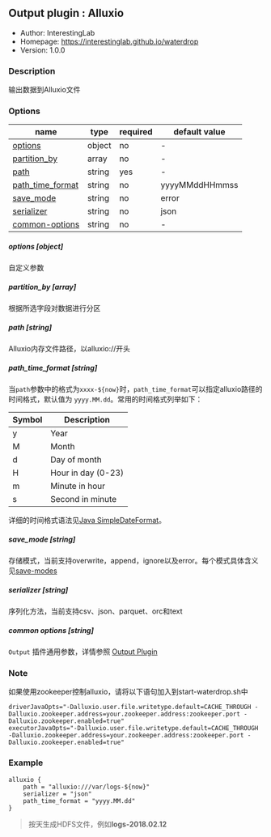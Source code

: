 ## Output plugin : Alluxio

* Author: InterestingLab
* Homepage: https://interestinglab.github.io/waterdrop
* Version: 1.0.0

### Description

输出数据到Alluxio文件

### Options

| name | type | required | default value |
| --- | --- | --- | --- |
| [options](#options-object) | object | no | - |
| [partition_by](#partition_by-array) | array | no | - |
| [path](#path-string) | string | yes | - |
| [path_time_format](#path_time_format-string) | string | no | yyyyMMddHHmmss |
| [save_mode](#save_mode-string) | string | no | error |
| [serializer](#serializer-string) | string | no | json |
| [common-options](#common-options-string)| string | no | - |


##### options [object]

自定义参数

##### partition_by [array]

根据所选字段对数据进行分区

##### path [string]

Alluxio内存文件路径，以alluxio://开头

##### path_time_format [string]

当`path`参数中的格式为`xxxx-${now}`时，`path_time_format`可以指定alluxio路径的时间格式，默认值为 `yyyy.MM.dd`。常用的时间格式列举如下：

| Symbol | Description |
| --- | --- |
| y | Year |
| M | Month |
| d | Day of month |
| H | Hour in day (0-23) |
| m | Minute in hour |
| s | Second in minute |

详细的时间格式语法见[Java SimpleDateFormat](https://docs.oracle.com/javase/tutorial/i18n/format/simpleDateFormat.html)。

##### save_mode [string]

存储模式，当前支持overwrite，append，ignore以及error。每个模式具体含义见[save-modes](http://spark.apache.org/docs/2.2.0/sql-programming-guide.html#save-modes)

##### serializer [string]

序列化方法，当前支持csv、json、parquet、orc和text

##### common options [string]

`Output` 插件通用参数，详情参照 [Output Plugin](/zh-cn/v1/configuration/output-plugin)

### Note 

如果使用zookeeper控制alluxio，请将以下语句加入到start-waterdrop.sh中

```
driverJavaOpts="-Dalluxio.user.file.writetype.default=CACHE_THROUGH -Dalluxio.zookeeper.address=your.zookeeper.address:zookeeper.port -Dalluxio.zookeeper.enabled=true"
executorJavaOpts="-Dalluxio.user.file.writetype.default=CACHE_THROUGH -Dalluxio.zookeeper.address=your.zookeeper.address:zookeeper.port -Dalluxio.zookeeper.enabled=true"
```

### Example

```
alluxio {
    path = "alluxio:///var/logs-${now}"
    serializer = "json"
    path_time_format = "yyyy.MM.dd"
}
```

> 按天生成HDFS文件，例如**logs-2018.02.12**
